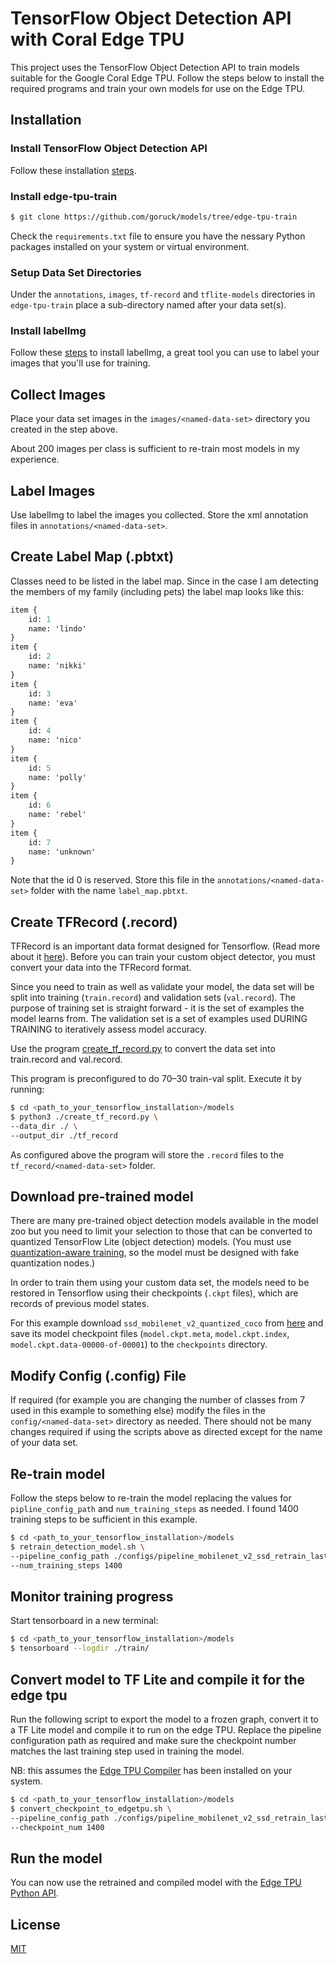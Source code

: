 # TensorFlow Object Detection API with Coral Edge TPU

This project uses the TensorFlow Object Detection API to train models suitable for the Google Coral Edge TPU. Follow the steps below to install the required programs and train your own models for use on the Edge TPU.

## Installation

### Install TensorFlow Object Detection API
Follow these installation [steps](https://tensorflow-object-detection-api-tutorial.readthedocs.io/en/latest/install.html).

### Install edge-tpu-train
```bash
$ git clone https://github.com/goruck/models/tree/edge-tpu-train
```

Check the ```requirements.txt``` file to ensure you have the nessary Python packages installed on your system or virtual environment. 

### Setup Data Set Directories

Under the ```annotations```, ```images```, ```tf-record``` and ```tflite-models``` directories in ```edge-tpu-train``` place a sub-directory named after your data set(s).

### Install labelImg
Follow these [steps](https://github.com/tzutalin/labelImg) to install labelImg, a great tool you can use to label your images that you'll use for training. 

## Collect Images

Place your data set images in the ```images/<named-data-set>``` directory you created in the step above.

About 200 images per class is sufficient to re-train most models in my experience.

## Label Images

Use labelImg to label the images you collected. Store the xml annotation files in ```annotations/<named-data-set>```.

## Create Label Map (.pbtxt)

Classes need to be listed in the label map. Since in the case I am detecting the members of my family (including pets) the label map looks like this:

```protobuf
item {
    id: 1
    name: 'lindo'
}
item {
    id: 2
    name: 'nikki'
}
item {
    id: 3
    name: 'eva'
}
item {
    id: 4
    name: 'nico'
}
item {
    id: 5
    name: 'polly'
}
item {
    id: 6
    name: 'rebel'
}
item {
    id: 7
    name: 'unknown'
}
```

Note that the id 0 is reserved. Store this file in the ```annotations/<named-data-set>``` folder with the name ```label_map.pbtxt```.

## Create TFRecord (.record)

TFRecord is an important data format designed for Tensorflow. (Read more about it [here](https://www.tensorflow.org/tutorials/load_data/tf_records)). Before you can train your custom object detector, you must convert your data into the TFRecord format.

Since you need to train as well as validate your model, the data set will be split into training (```train.record```) and validation sets (```val.record```). The purpose of training set is straight forward - it is the set of examples the model learns from. The validation set is a set of examples used DURING TRAINING to iteratively assess model accuracy.

Use the program [create_tf_record.py](./create_tf_record.py) to convert the data set into train.record and val.record.

This program is preconfigured to do 70–30 train-val split. Execute it by running:

```bash
$ cd <path_to_your_tensorflow_installation>/models
$ python3 ./create_tf_record.py \
--data_dir ./ \
--output_dir ./tf_record
```

As configured above the program will store the ``.record`` files to the ```tf_record/<named-data-set>``` folder. 

## Download pre-trained model

There are many pre-trained object detection models available in the model zoo but you need to limit your selection to those that can be converted to quantized TensorFlow Lite (object detection) models. (You must use [quantization-aware training](https://www.tensorflow.org/model_optimization/guide/quantization/training), so the model must be designed with fake quantization nodes.)

In order to train them using your custom data set, the models need to be restored in Tensorflow using their checkpoints (```.ckpt``` files), which are records of previous model states.

For this example download ```ssd_mobilenet_v2_quantized_coco``` from [here](http://download.tensorflow.org/models/object_detection/ssd_mobilenet_v2_quantized_300x300_coco_2019_01_03.tar.gz) and save its model checkpoint files (```model.ckpt.meta```, ```model.ckpt.index```, ```model.ckpt.data-00000-of-00001```) to the ```checkpoints``` directory.

## Modify Config (.config) File

If required (for example you are changing the number of classes from 7 used in this example to something else) modify the files in the ```config/<named-data-set>``` directory as needed. There should not be many changes required if using the scripts above as directed except for the name of your data set. 

## Re-train model

Follow the steps below to re-train the model replacing the values for ```pipline_config_path``` and ```num_training_steps``` as needed. I found 1400 training steps to be sufficient in this example. 

```bash
$ cd <path_to_your_tensorflow_installation>/models
$ retrain_detection_model.sh \
--pipeline_config_path ./configs/pipeline_mobilenet_v2_ssd_retrain_last_few_layers.config \
--num_training_steps 1400
```

## Monitor training progress

Start tensorboard in a new terminal:

```bash
$ cd <path_to_your_tensorflow_installation>/models
$ tensorboard --logdir ./train/
```

## Convert model to TF Lite and compile it for the edge tpu

Run the following script to export the model to a frozen graph, convert it to a TF Lite model and compile it to run on the edge TPU. Replace the pipeline configuration path as required and make sure the checkpoint number matches the last training step used in training the model.

NB: this assumes the [Edge TPU Compiler](https://coral.withgoogle.com/docs/edgetpu/compiler/) has been installed on your system.

```bash
$ cd <path_to_your_tensorflow_installation>/models
$ convert_checkpoint_to_edgetpu.sh \
--pipeline_config_path ./configs/pipeline_mobilenet_v2_ssd_retrain_last_few_layers.config
--checkpoint_num 1400
```

## Run the model

You can now use the retrained and compiled model with the [Edge TPU Python API](https://coral.withgoogle.com/docs/edgetpu/api-intro/).

## License

[MIT](./LICENSE)